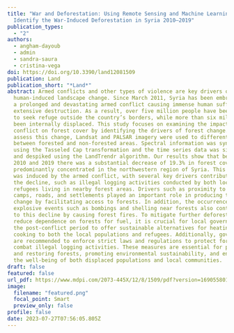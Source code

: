 ```yaml
---
title: "War and Deforestation: Using Remote Sensing and Machine Learning to
  Identify the War-Induced Deforestation in Syria 2010–2019"
publication_types:
  - "2"
authors:
  - angham-dayoub
  - admin
  - sandra-saura
  - cristina-vega
doi: https://doi.org/10.3390/land12081509
publication: Land
publication_short: "*Land*"
abstract: Armed conflicts and other types of violence are key drivers of
  human-induced landscape change. Since March 2011, Syria has been embroiled in
  a prolonged and devastating armed conflict causing immense human suffering and
  extensive destruction. As a result, over five million people have been forced
  to seek refuge outside the country’s borders, while more than six million have
  been internally displaced. This study focuses on examining the impact of this
  conflict on forest cover by identifying the drivers of forest change. To
  assess this change, Landsat and PALSAR imagery were used to differentiate
  between forested and non-forested areas. Spectral information was synthetized
  using the Tasseled Cap transformation and the time series data was simplified
  and despiked using the LandTrendr algorithm. Our results show that between
  2010 and 2019 there was a substantial decrease of 19.3% in forest cover,
  predominantly concentrated in the northwestern region of Syria. This decline
  was induced by the armed conflict, with several key drivers contributing to
  the decline, such as illegal logging activities conducted by both locals and
  refugees living in nearby forest areas. Drivers such as proximity to refugee
  camps, roads, and settlements played an important role in producing this
  change by facilitating access to forests. In addition, the occurrence of
  explosive events such as bombings and shelling near forests also contributed
  to this decline by causing forest fires. To mitigate further deforestation and
  reduce dependence on forests for fuel, it is crucial for local governments in
  the post-conflict period to offer sustainable alternatives for heating and
  cooking to both the local populations and refugees. Additionally, governments
  are recommended to enforce strict laws and regulations to protect forests and
  combat illegal logging activities. These measures are essential for preserving
  and restoring forests, promoting environmental sustainability, and ensuring
  the well-being of both displaced populations and local communities.
draft: false
featured: false
url_pdf: https://www.mdpi.com/2073-445X/12/8/1509/pdf?version=1690558016
image:
  filename: "featured.png"
  focal_point: Smart
  preview_only: false
profile: false
date: 2023-07-27T07:56:05.805Z
---
```

